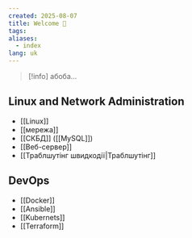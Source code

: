 ```yaml
---
created: 2025-08-07
title: Welcome 🦄
tags: 
aliases:
  - index
lang: uk
---
```

> [!info] абоба...

## Linux and Network Administration
- [[Linux]]
- [[мережа]]
- [[СКБД]] ([[MySQL]])
- [[Веб-сервер]]
- [[Траблшутінг швидкодії|Траблшутінг]]

## DevOps

- [[Docker]]
- [[Ansible]]
- [[Kubernets]]
- [[Terraform]]